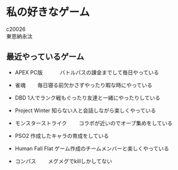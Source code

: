 # 私の好きなゲーム
c20026  
東恩納永汰

## 最近やっているゲーム

* APEX PC版
　　　バトルパスの課金までして毎日やっている

* 雀魂
　　毎日寝る前欠かさずやったり暇な時にやっている

* DBD
   1人でランク戦もぐったり友達と一緒にやったりしている

* Project Winter
    知らない人と会話しながら楽しくやっている

* モンスターストライク
　　コラボが近いのでオーブ集めをしている

* PSO2
    作成したキャラの育成をしている

* Human Fall Flat
    ゲーム作成のチームメンバーと楽しくやっている

* コンパス
　　メグメグでkillしかしてない
